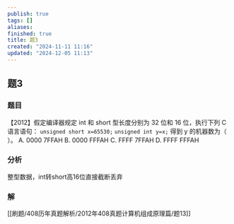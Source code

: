 ```yaml
---
publish: true
tags: []
aliases: 
finished: true
title: 题3
created: "2024-11-11 11:16"
updated: "2024-12-05 11:13"
---
```

## 题3
### 题目
【2012】假定编译器规定 int 和 short 型长度分别为 32 位和 16 位，执行下列 C 语言语句：
`unsigned short x=65530;`
`unsigned int y=x;`
得到 y 的机器数为（ ）。
A. 0000 7FFAH
B. 0000 FFFAH
C. FFFF 7FFAH
D. FFFF FFFAH
### 分析
整型数据，int转short高16位直接截断丢弃
### 解
[[刷题/408历年真题解析/2012年408真题计算机组成原理篇/题13]]
